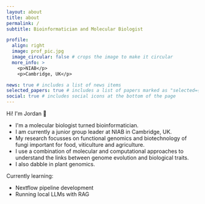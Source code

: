 ```yaml
---
layout: about
title: about
permalink: /
subtitle: Bioinformatician and Molecular Biologist

profile:
  align: right
  image: prof_pic.jpg
  image_circular: false # crops the image to make it circular
  more_info: >
    <p>NIAB</p>
    <p>Cambridge, UK</p>

news: true # includes a list of news items
selected_papers: true # includes a list of papers marked as "selected={true}"
social: true # includes social icons at the bottom of the page
---
```


Hi! I'm Jordan 👋

- I'm a molecular biologist turned bioinformatician.
- I am currently a junior group leader at NIAB in Cambridge, UK.
- My research focusses on functional genomics and biotechnology of fungi important for food, viticulture and agriculture.
- I use a combination of molecular and computational approaches to understand the links between genome evolution and biological traits.
- I also dabble in plant genomics.

Currently learning:
- Nextflow pipeline development
- Running local LLMs with RAG 
